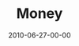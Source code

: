 ---
layout: message
category: message
series: "House Work"
title: "Money"
date: 2010-06-27-00-00
message_id: 626
audio: "http://s3.amazonaws.com/crossroads-media/messages/audio/HouseWork03.mp3"
audio-duration: "45:55"
program: "http://s3.amazonaws.com/crossroads-media/documents/06_26-27_Program.pdf"
description: "Chuck Mingo discusses how to line up our budget with our passions."
video: "http://s3.amazonaws.com/crossroads-media/messages/video/HouseWork03.mp4"
video-duration: "46:01"
video-image: "http://s3.amazonaws.com/crossroads-media/images/HouseWork03_Still.jpg"
tag: 
 - mingo
 - money
 - budget
 - house-work
 - passion
explicit: false
---